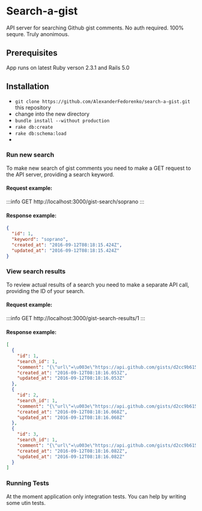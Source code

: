 # Search-a-gist

API server for searching Github gist comments. No auth required. 100% sequre. Truly anonimous.

## Prerequisites

App runs on latest Ruby verson 2.3.1 and Rails 5.0

## Installation

* `git clone https://github.com/AlexanderFedorenko/search-a-gist.git` this repository
* change into the new directory
* `bundle install --without production`
* `rake db:create`
* `rake db:schema:load`
* 

### Run new search

To make new search of gist comments you need to make a GET request to the API server, providing a search keyword.

#### Request example:

:::info
GET http://localhost:3000/gist-search/soprano
:::

#### Response example:

```json
{
  "id": 1,
  "keyword": "soprano",
  "created_at": "2016-09-12T08:18:15.424Z",
  "updated_at": "2016-09-12T08:18:15.424Z"
}
```

### View search results

To review actual results of a search you need to make a separate API call, providing the ID of your search.

#### Request example:

:::info
GET http://localhost:3000/gist-search-results/1
:::

#### Response example:

```json
[
  {
    "id": 1,
    "search_id": 1,
    "comment": "{\"url\"=\u003e\"https://api.github.com/gists/d2cc9b6151105c0ddd7337a7a2dc1fda/comments/1796992\", \"id\"=\u003e1796992, \"user\"=\u003e{\"login\"=\u003e\"out-of-nice-names\", \"id\"=\u003e771699, \"avatar_url\"=\u003e\"https://avatars.githubusercontent.com/u/771699?v=3\", \"gravatar_id\"=\u003e\"\", \"url\"=\u003e\"https://api.github.com/users/out-of-nice-names\", \"html_url\"=\u003e\"https://github.com/out-of-nice-names\", \"followers_url\"=\u003e\"https://api.github.com/users/out-of-nice-names/followers\", \"following_url\"=\u003e\"https://api.github.com/users/out-of-nice-names/following{/other_user}\", \"gists_url\"=\u003e\"https://api.github.com/users/out-of-nice-names/gists{/gist_id}\", \"starred_url\"=\u003e\"https://api.github.com/users/out-of-nice-names/starred{/owner}{/repo}\", \"subscriptions_url\"=\u003e\"https://api.github.com/users/out-of-nice-names/subscriptions\", \"organizations_url\"=\u003e\"https://api.github.com/users/out-of-nice-names/orgs\", \"repos_url\"=\u003e\"https://api.github.com/users/out-of-nice-names/repos\", \"events_url\"=\u003e\"https://api.github.com/users/out-of-nice-names/events{/privacy}\", \"received_events_url\"=\u003e\"https://api.github.com/users/out-of-nice-names/received_events\", \"type\"=\u003e\"User\", \"site_admin\"=\u003efalse}, \"created_at\"=\u003e\"2016-06-08T16:05:50Z\", \"updated_at\"=\u003e\"2016-06-08T16:05:50Z\", \"body\"=\u003e\"{\\\"uuid\\\":\\\"de80d735-7848-4bd9-9e96-fa3326fb37f5\\\",\\\"keywords\\\":\\\"reign, complex, miner, linger, soprano, arch, pyramid, soar, meeting, bury\\\"}\"}",
    "created_at": "2016-09-12T08:18:16.053Z",
    "updated_at": "2016-09-12T08:18:16.053Z"
  },
  {
    "id": 2,
    "search_id": 1,
    "comment": "{\"url\"=\u003e\"https://api.github.com/gists/d2cc9b6151105c0ddd7337a7a2dc1fda/comments/1797061\", \"id\"=\u003e1797061, \"user\"=\u003e{\"login\"=\u003e\"out-of-nice-names\", \"id\"=\u003e771699, \"avatar_url\"=\u003e\"https://avatars.githubusercontent.com/u/771699?v=3\", \"gravatar_id\"=\u003e\"\", \"url\"=\u003e\"https://api.github.com/users/out-of-nice-names\", \"html_url\"=\u003e\"https://github.com/out-of-nice-names\", \"followers_url\"=\u003e\"https://api.github.com/users/out-of-nice-names/followers\", \"following_url\"=\u003e\"https://api.github.com/users/out-of-nice-names/following{/other_user}\", \"gists_url\"=\u003e\"https://api.github.com/users/out-of-nice-names/gists{/gist_id}\", \"starred_url\"=\u003e\"https://api.github.com/users/out-of-nice-names/starred{/owner}{/repo}\", \"subscriptions_url\"=\u003e\"https://api.github.com/users/out-of-nice-names/subscriptions\", \"organizations_url\"=\u003e\"https://api.github.com/users/out-of-nice-names/orgs\", \"repos_url\"=\u003e\"https://api.github.com/users/out-of-nice-names/repos\", \"events_url\"=\u003e\"https://api.github.com/users/out-of-nice-names/events{/privacy}\", \"received_events_url\"=\u003e\"https://api.github.com/users/out-of-nice-names/received_events\", \"type\"=\u003e\"User\", \"site_admin\"=\u003efalse}, \"created_at\"=\u003e\"2016-06-08T17:18:55Z\", \"updated_at\"=\u003e\"2016-06-08T17:18:55Z\", \"body\"=\u003e\"{\\\"uuid\\\":\\\"1195d909-e9f7-47a4-b63f-67904b688323\\\",\\\"keywords\\\":\\\"budge, short, drive, cold, soprano, concession, bus, volume, powder, personality\\\"}\"}",
    "created_at": "2016-09-12T08:18:16.068Z",
    "updated_at": "2016-09-12T08:18:16.068Z"
  },
  {
    "id": 3,
    "search_id": 1,
    "comment": "{\"url\"=\u003e\"https://api.github.com/gists/d2cc9b6151105c0ddd7337a7a2dc1fda/comments/1797064\", \"id\"=\u003e1797064, \"user\"=\u003e{\"login\"=\u003e\"out-of-nice-names\", \"id\"=\u003e771699, \"avatar_url\"=\u003e\"https://avatars.githubusercontent.com/u/771699?v=3\", \"gravatar_id\"=\u003e\"\", \"url\"=\u003e\"https://api.github.com/users/out-of-nice-names\", \"html_url\"=\u003e\"https://github.com/out-of-nice-names\", \"followers_url\"=\u003e\"https://api.github.com/users/out-of-nice-names/followers\", \"following_url\"=\u003e\"https://api.github.com/users/out-of-nice-names/following{/other_user}\", \"gists_url\"=\u003e\"https://api.github.com/users/out-of-nice-names/gists{/gist_id}\", \"starred_url\"=\u003e\"https://api.github.com/users/out-of-nice-names/starred{/owner}{/repo}\", \"subscriptions_url\"=\u003e\"https://api.github.com/users/out-of-nice-names/subscriptions\", \"organizations_url\"=\u003e\"https://api.github.com/users/out-of-nice-names/orgs\", \"repos_url\"=\u003e\"https://api.github.com/users/out-of-nice-names/repos\", \"events_url\"=\u003e\"https://api.github.com/users/out-of-nice-names/events{/privacy}\", \"received_events_url\"=\u003e\"https://api.github.com/users/out-of-nice-names/received_events\", \"type\"=\u003e\"User\", \"site_admin\"=\u003efalse}, \"created_at\"=\u003e\"2016-06-08T17:18:57Z\", \"updated_at\"=\u003e\"2016-06-08T17:18:57Z\", \"body\"=\u003e\"{\\\"uuid\\\":\\\"5a86aadd-0083-409d-ad01-5ef4e66fbfa5\\\",\\\"keywords\\\":\\\"habitat, forge, soprano, length, carve, extinct, dominate, content, thaw, short\\\"}\"}",
    "created_at": "2016-09-12T08:18:16.082Z",
    "updated_at": "2016-09-12T08:18:16.082Z"
  }
]
```

### Running Tests

At the moment application only integration tests.
You can help by writing some utin tests.